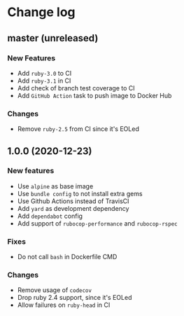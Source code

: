 # Change log

## master (unreleased)

### New Features

* Add `ruby-3.0` to CI
* Add `ruby-3.1` in CI
* Add check of branch test coverage to CI
* Add `GitHub Action` task to push image to Docker Hub

### Changes

* Remove `ruby-2.5` from CI since it's EOLed

## 1.0.0 (2020-12-23)

### New features

* Use `alpine` as base image
* Use `bundle config` to not install extra gems
* Use Github Actions instead of TravisCI
* Add `yard` as development dependency
* Add `dependabot` config
* Add support of `rubocop-performance` and `rubocop-rspec`

### Fixes

* Do not call `bash` in Dockerfile CMD

### Changes

* Remove usage of `codecov`
* Drop ruby 2.4 support, since it's EOLed
* Allow failures on `ruby-head` in CI
